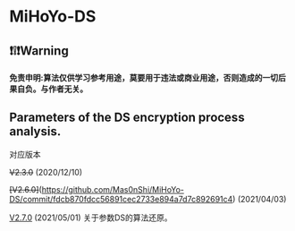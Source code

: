 # MiHoYo-DS

## ❗❕❗Warning

**免责申明:算法仅供学习参考用途，莫要用于违法或商业用途，否则造成的一切后果自负。与作者无关。**

## Parameters of the DS encryption process analysis.

对应版本

~~V2.3.0~~ (2020/12/10)

~~[V2.6.0]~~(https://github.com/Mas0nShi/MiHoYo-DS/commit/fdcb870fdcc56891cec2733e894a7d7c892691c4) (2021/04/03)

 [V2.7.0](https://github.com/Mas0nShi/MiHoYo-DS/commit/d3e1bf5b3eb8a10c68ef80d80b8953b1c41377d0) (2021/05/01)
关于参数DS的算法还原。



